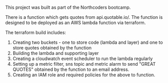 This project was built as part of the Northcoders bootcamp.

There is a function which gets quotes from api.quotable.io/. 
The function is designed to be deployed as an AWS lambda function via terraform.

The terraform build includes:
1. Creating two buckets - one to store code (lambda and layer) and one to store quotes obtained by the function
2. Building the lambda and supporting layer
3. Creating a cloudwatch event scheduler to run the lambda regularly
4. Setting up a metric filter, sns topic and metric alarm to send "GREAT QUOTES" obtained by the function
   to an email address.
5. Creating an IAM role and required policies for the above to function.
